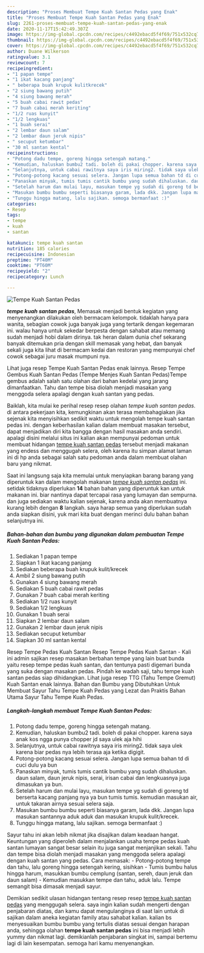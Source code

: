 ```yaml
---
description: "Proses Membuat Tempe Kuah Santan Pedas yang Enak"
title: "Proses Membuat Tempe Kuah Santan Pedas yang Enak"
slug: 2261-proses-membuat-tempe-kuah-santan-pedas-yang-enak
date: 2020-11-17T15:42:49.307Z
image: https://img-global.cpcdn.com/recipes/c4492ebacd5f4f69/751x532cq70/tempe-kuah-santan-pedas-foto-resep-utama.jpg
thumbnail: https://img-global.cpcdn.com/recipes/c4492ebacd5f4f69/751x532cq70/tempe-kuah-santan-pedas-foto-resep-utama.jpg
cover: https://img-global.cpcdn.com/recipes/c4492ebacd5f4f69/751x532cq70/tempe-kuah-santan-pedas-foto-resep-utama.jpg
author: Duane Wilkerson
ratingvalue: 3.1
reviewcount: 7
recipeingredient:
- "1 papan tempe"
- "1 ikat kacang panjang"
- " beberapa buah krupuk kulitkrecek"
- "2 siung bawang putih"
- "4 siung bawang merah"
- "5 buah cabai rawit pedas"
- "7 buah cabai merah keriting"
- "1/2 ruas kunyit"
- "1/2 lengkuas"
- "1 buah serai"
- "2 lembar daun salam"
- "2 lembar daun jeruk nipis"
- " secuput ketumbar"
- "30 ml santan kental"
recipeinstructions:
- "Potong dadu tempe, goreng hingga setengah matang."
- "Kemudian, haluskan bumbu2 tadi. boleh di pakai chopper. karena saya anak kos ngga punya chopper jd saya ulek aja hihi"
- "Selanjutnya, untuk cabai rawitnya saya iris miring2. tidak saya ulek karena biar pedas nya lebih terasa aja ketika digigit."
- "Potong-potong kacang sesuai selera. Jangan lupa semua bahan td di cuci dulu ya bun"
- "Panaskan minyak, tumis tumis cantik bumbu yang sudah dihaluskan. daun salam, daun jeruk nipis, serai, irisan cabai dan lengkuasnya juga dimasukan ya bun."
- "Setelah harum dan mulai layu, masukan tempe yg sudah di goreng td berserta kacang panjang nya ya bun tumis tumis. kemudian masukan air, untuk takaran airnya sesuai selera saja."
- "Masukan bumbu bumbu seperti biasanya garam, lada dkk. Jangan lupa masukan santannya aduk aduk dan masukan krupuk kulit/krecek."
- "Tunggu hingga matang, lalu sajikan. semoga bermanfaat :)"
categories:
- Resep
tags:
- tempe
- kuah
- santan

katakunci: tempe kuah santan 
nutrition: 185 calories
recipecuisine: Indonesian
preptime: "PT40M"
cooktime: "PT60M"
recipeyield: "2"
recipecategory: Lunch

---
```



![Tempe Kuah Santan Pedas](https://img-global.cpcdn.com/recipes/c4492ebacd5f4f69/751x532cq70/tempe-kuah-santan-pedas-foto-resep-utama.jpg)

<b><i>tempe kuah santan pedas</i></b>, Memasak menjadi bentuk kegiatan yang menyenangkan dilakukan oleh bermacam kelompok. tidaklah hanya para wanita, sebagian cowok juga banyak juga yang tertarik dengan kegemaran ini. walau hanya untuk sekedar berpesta dengan sahabat atau memang sudah menjadi hobi dalam dirinya. tak heran dalam dunia chef sekarang banyak ditemukan pria dengan skill memasak yang hebat, dan banyak sekali juga kita lihat di bermacam kedai dan restoran yang mempunyai chef cowok sebagai juru masak mumpuni nya.

Lihat juga resep Tempe Kuah Santan Pedas enak lainnya. Resep Tempe Gembus Kuah Santan Pedas (Tempe Menjes Kuah Santan Pedas)Tempe gembus adalah salah satu olahan dari bahan kedelai yang jarang dimanfaatkan. Tahu dan tempe bisa diolah menjadi masakan yang menggoda selera apalagi dengan kuah santan yang pedas.

Baiklah, kita mulai ke perihal resep resep olahan <i>tempe kuah santan pedas</i>. di antara pekerjaan kita, kemungkinan akan terasa membahagiakan jika sejenak kita menyisihkan sedikit waktu untuk mengolah tempe kuah santan pedas ini. dengan keberhasilan kalian dalam membuat masakan tersebut, dapat menjadikan diri kita bangga dengan hasil masakan anda sendiri. apalagi disini melalui situs ini kalian akan mempunyai pedoman untuk membuat hidangan <u>tempe kuah santan pedas</u> tersebut menjadi makanan yang endess dan menggugah selera, oleh karena itu simpan alamat laman ini di hp anda sebagai salah satu pedoman anda dalam membuat olahan baru yang nikmat.


Saat ini langsung saja kita memulai untuk menyiapkan barang barang yang diperuntuk kan dalam mengolah makanan <u><i>tempe kuah santan pedas</i></u> ini. setidak tidaknya diperlukan <b>14</b> bahan bahan yang diperuntuk kan untuk makanan ini. biar nantinya dapat tercapai rasa yang lumayan dan sempurna. dan juga sediakan waktu kalian sejenak, karena anda akan membuatnya kurang lebih dengan <b>8</b> langkah. saya harap semua yang diperlukan sudah anda siapkan disini, yuk mari kita buat dengan merinci dulu bahan bahan selanjutnya ini.

<!--inarticleads1-->

##### Bahan-bahan dan bumbu yang digunakan dalam pembuatan Tempe Kuah Santan Pedas:

1. Sediakan 1 papan tempe
1. Siapkan 1 ikat kacang panjang
1. Sediakan  beberapa buah krupuk kulit/krecek
1. Ambil 2 siung bawang putih
1. Gunakan 4 siung bawang merah
1. Sediakan 5 buah cabai rawit pedas
1. Gunakan 7 buah cabai merah keriting
1. Sediakan 1/2 ruas kunyit
1. Sediakan 1/2 lengkuas
1. Gunakan 1 buah serai
1. Siapkan 2 lembar daun salam
1. Gunakan 2 lembar daun jeruk nipis
1. Sediakan  secuput ketumbar
1. Siapkan 30 ml santan kental


Resep Tempe Pedas Kuah Santan Resep Tempe Pedas Kuah Santan - Kali ini admin sajikan resep masakan berbahan tempe yang lain buat bunda yaitu resep tempe pedas kuah santan, dan tentunya pasti digemari bunda yang suka dengan masakan pedas. Pindah ke wadah saji, tahu tempe kuah santan pedas siap dihidangkan. Lihat juga resep TTG (Tahu Tempe Gremut) Kuah Santan enak lainnya. Bahan dan Bumbu yang Dibutuhkan Untuk Membuat Sayur Tahu Tempe Kuah Pedas yang Lezat dan Praktis Bahan Utama Sayur Tahu Tempe Kuah Pedas. 

<!--inarticleads2-->

##### Langkah-langkah membuat Tempe Kuah Santan Pedas:

1. Potong dadu tempe, goreng hingga setengah matang.
1. Kemudian, haluskan bumbu2 tadi. boleh di pakai chopper. karena saya anak kos ngga punya chopper jd saya ulek aja hihi
1. Selanjutnya, untuk cabai rawitnya saya iris miring2. tidak saya ulek karena biar pedas nya lebih terasa aja ketika digigit.
1. Potong-potong kacang sesuai selera. Jangan lupa semua bahan td di cuci dulu ya bun
1. Panaskan minyak, tumis tumis cantik bumbu yang sudah dihaluskan. daun salam, daun jeruk nipis, serai, irisan cabai dan lengkuasnya juga dimasukan ya bun.
1. Setelah harum dan mulai layu, masukan tempe yg sudah di goreng td berserta kacang panjang nya ya bun tumis tumis. kemudian masukan air, untuk takaran airnya sesuai selera saja.
1. Masukan bumbu bumbu seperti biasanya garam, lada dkk. Jangan lupa masukan santannya aduk aduk dan masukan krupuk kulit/krecek.
1. Tunggu hingga matang, lalu sajikan. semoga bermanfaat :)


Sayur tahu ini akan lebih nikmat jika disajikan dalam keadaan hangat. Keuntungan yang diperoleh dalam menjalankan usaha tempe pedas kuah santan lumayan sangat besar selain itu juga sangat menjanjikan sekali. Tahu dan tempe bisa diolah menjadi masakan yang menggoda selera apalagi dengan kuah santan yang pedas. Cara memasak: - Potong-potong tempe dan tahu, lalu goreng hingga setengah kering, sisihkan - Tumis bumbu halus hingga harum, masukkan bumbu cemplung (santan, sereh, daun jeruk dan daun salam) - Kemudian masukkan tempe dan tahu, aduk lalu. Tempe semangit bisa dimasak menjadi sayur. 

Demikian sedikit ulasan hidangan tentang resep resep <u>tempe kuah santan pedas</u> yang menggugah selera. saya ingin kalian sudah mengerti dengan penjabaran diatas, dan kamu dapat mengulanginya di saat lain untuk di sajikan dalam aneka kegiatan family atau sahabat kalian. kalian bs menyesuaikan bumbu bumbu yang tertulis diatas sesuai dengan harapan anda, sehingga olahan <b>tempe kuah santan pedas</b> ini bisa menjadi lebih yummy dan nikmat lagi. demikianlah penjabaran singkat ini, sampai bertemu lagi di lain kesempatan. semoga hari kamu menyenangkan.
